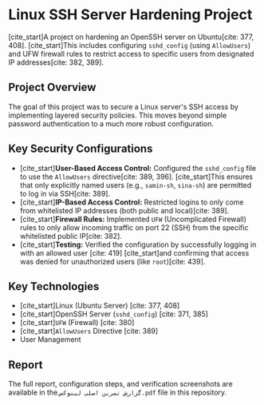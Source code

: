 # Linux SSH Server Hardening Project

[cite_start]A project on hardening an OpenSSH server on Ubuntu[cite: 377, 408]. [cite_start]This includes configuring `sshd_config` (using `AllowUsers`) and UFW firewall rules to restrict access to specific users from designated IP addresses[cite: 382, 389].

## Project Overview

The goal of this project was to secure a Linux server's SSH access by implementing layered security policies. This moves beyond simple password authentication to a much more robust configuration.

## Key Security Configurations
* [cite_start]**User-Based Access Control:** Configured the `sshd_config` file to use the `AllowUsers` directive[cite: 389, 396]. [cite_start]This ensures that only explicitly named users (e.g., `samin-sh`, `sina-sh`) are permitted to log in via SSH[cite: 389].
* [cite_start]**IP-Based Access Control:** Restricted logins to only come from whitelisted IP addresses (both public and local)[cite: 389].
* [cite_start]**Firewall Rules:** Implemented `UFW` (Uncomplicated Firewall) rules to only allow incoming traffic on port 22 (SSH) from the specific whitelisted public IP[cite: 382].
* [cite_start]**Testing:** Verified the configuration by successfully logging in with an allowed user [cite: 419] [cite_start]and confirming that access was denied for unauthorized users (like `root`)[cite: 439].

## Key Technologies
* [cite_start]Linux (Ubuntu Server) [cite: 377, 408]
* [cite_start]OpenSSH Server (`sshd_config`) [cite: 371, 385]
* [cite_start]`UFW` (Firewall) [cite: 380]
* [cite_start]`AllowUsers` Directive [cite: 389]
* User Management

## Report
The full report, configuration steps, and verification screenshots are available in the `گزارش تمرین اصلی لینوکس.pdf` file in this repository.
